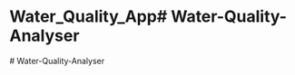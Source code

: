 # Water_Quality_App#   W a t e r - Q u a l i t y - A n a l y s e r  
 #   W a t e r - Q u a l i t y - A n a l y s e r  
 